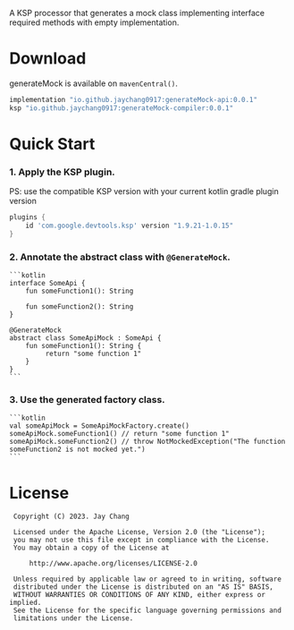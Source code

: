 A KSP processor that generates a mock class implementing interface required methods with empty implementation.

# Download
generateMock is available on `mavenCentral()`.
```groovy
implementation "io.github.jaychang0917:generateMock-api:0.0.1"
ksp "io.github.jaychang0917:generateMock-compiler:0.0.1"
```   

# Quick Start
### 1. Apply the KSP plugin. 
PS: use the compatible KSP version with your current kotlin gradle plugin version
```groovy
plugins {
    id 'com.google.devtools.ksp' version "1.9.21-1.0.15"
}
```
### 2. Annotate the abstract class with `@GenerateMock`.
    ```kotlin
    interface SomeApi {
        fun someFunction1(): String
    
        fun someFunction2(): String
    }
    
    @GenerateMock
    abstract class SomeApiMock : SomeApi {
        fun someFunction1(): String {
             return "some function 1"
        }
    }
    ```
### 3. Use the generated factory class.
    ```kotlin
    val someApiMock = SomeApiMockFactory.create()
    someApiMock.someFunction1() // return "some function 1"
    someApiMock.someFunction2() // throw NotMockedException("The function someFunction2 is not mocked yet.")
    ```
 
# License
```
 Copyright (C) 2023. Jay Chang
 
 Licensed under the Apache License, Version 2.0 (the "License");
 you may not use this file except in compliance with the License.
 You may obtain a copy of the License at
 
     http://www.apache.org/licenses/LICENSE-2.0
 
 Unless required by applicable law or agreed to in writing, software
 distributed under the License is distributed on an "AS IS" BASIS,
 WITHOUT WARRANTIES OR CONDITIONS OF ANY KIND, either express or implied.
 See the License for the specific language governing permissions and
 limitations under the License.
```
